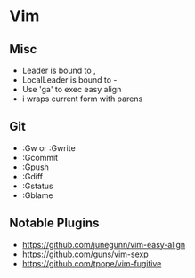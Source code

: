 # Vim
## Misc
  * Leader is bound to ,
  * LocalLeader is bound to -
  * Use 'ga' to exec easy align
  * <LocalLeader> i wraps current form with parens

## Git
  * :Gw or :Gwrite
  * :Gcommit
  * :Gpush
  * :Gdiff
  * :Gstatus
  * :Gblame

## Notable Plugins

* https://github.com/junegunn/vim-easy-align
* https://github.com/guns/vim-sexp
* https://github.com/tpope/vim-fugitive


